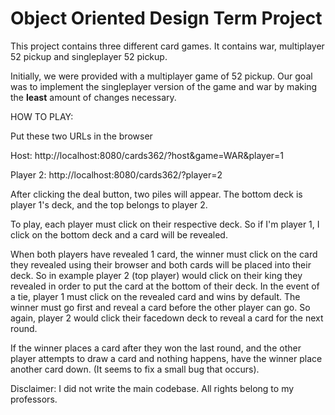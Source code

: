 # Object Oriented Design Term Project

This project contains three different card games. It contains war, multiplayer 52 pickup and singleplayer 52 pickup. 

Initially, we were provided with a multiplayer game of 52 pickup. Our goal was to implement the singleplayer version of the game and war by making the **least** amount of changes necessary. 


HOW TO PLAY:

Put these two URLs in the browser
  
Host:
http://localhost:8080/cards362/?host&game=WAR&player=1
 
Player 2:
http://localhost:8080/cards362/?player=2
  
After clicking the deal button, two piles will appear. The bottom deck is player 1's deck, and the top belongs to player 2.
  
To play, each player must click on their respective deck. So if I'm player 1, I click on the
 bottom deck and a card will be revealed. 
 
When both players have revealed 1 card, the winner must click on the card they revealed using their browser and both cards will be placed into their deck. So in example player 2 (top player) would click on their king they revealed in order to put the card at the bottom of their deck. In the event of a tie, player 1 must click on the revealed card and wins by default. The winner must go first and reveal a card before the other player can go. So again, player 2 would click their facedown deck to reveal a card for the next round.

If the winner places a card after they won the last round, and the other player attempts to draw a card and nothing happens, have the winner place another card down. (It seems to fix a small bug that occurs).
 

Disclaimer:
I did not write the main codebase. All rights belong to my professors. 
